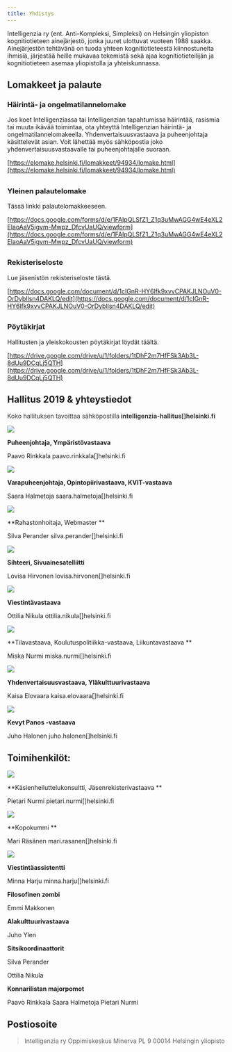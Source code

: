 ```yaml
---
title: Yhdistys
---
```


Intelligenzia ry (ent. Anti-Kompleksi, Simpleksi) on Helsingin yliopiston kognitiotieteen ainejärjestö, jonka juuret ulottuvat vuoteen 1988 saakka. Ainejärjestön tehtävänä on tuoda yhteen kognitiotieteestä kiinnostuneita ihmisiä, järjestää heille mukavaa tekemistä sekä ajaa kognitiotieteilijän ja kognitiotieteen asemaa yliopistolla ja yhteiskunnassa.

## Lomakkeet ja palaute

### Häirintä- ja ongelmatilannelomake

Jos koet Intelligenziassa tai Intelligenzian tapahtumissa häirintää, rasismia tai muuta ikävää toimintaa, ota yhteyttä Intelligenzian häirintä- ja ongelmatilannelomakeella. Yhdenvertaisuusvastaava ja puheenjohtaja käsittelevät asian. Voit lähettää myös sähköpostia joko yhdenvertaisuusvastaavalle tai puheenjohtajalle suoraan.

[https://elomake.helsinki.fi/lomakkeet/94934/lomake.html](https://elomake.helsinki.fi/lomakkeet/94934/lomake.html)

##

### Yleinen palautelomake

Tässä linkki palautelomakkeeseen.

[https://docs.google.com/forms/d/e/1FAIpQLSfZ1_Z1q3uMwAGG4wE4eXL2ElaoAaV5igvm-Mwpz_DfcvUaUQ/viewform](https://docs.google.com/forms/d/e/1FAIpQLSfZ1_Z1q3uMwAGG4wE4eXL2ElaoAaV5igvm-Mwpz_DfcvUaUQ/viewform)

##

### Rekisteriseloste

Lue jäsenistön rekisteriseloste tästä.

[https://docs.google.com/document/d/1cIGnR-HY6lfk9xvvCPAKJLNOuV0-OrDyblIsn4DAKLQ/edit](https://docs.google.com/document/d/1cIGnR-HY6lfk9xvvCPAKJLNOuV0-OrDyblIsn4DAKLQ/edit)

##

### Pöytäkirjat

Hallitusten ja yleiskokousten pöytäkirjat löydät täältä.

[https://drive.google.com/drive/u/1/folders/1tDhF2m7HfFSk3Ab3L-8dUu9DCqLj5QTH](https://drive.google.com/drive/u/1/folders/1tDhF2m7HfFSk3Ab3L-8dUu9DCqLj5QTH)

## Hallitus 2019 & yhteystiedot

<span style="color: #333333;">Koko hallituksen tavoittaa sähköpostilla</span>**<span style="color: #333333;"> intelligenzia-hallitus[]helsinki.fi</span>**

![](http://intelligenzia.fi/wp-content/uploads/2016/10/PJ_dominoi-238x300.jpg)

**Puheenjohtaja, Ympäristövastaava**

Paavo Rinkkala
paavo.rinkkala[]helsinki.fi

![](http://intelligenzia.fi/wp-content/uploads/2018/04/DSC00996-202x300.jpg)

**Varapuheenjohtaja, Opintopiirivastaava, KVIT-vastaava**

Saara Halmetoja
saara.halmetoja[]helsinki.fi

![](http://intelligenzia.fi/wp-content/uploads/2018/04/silva-200x300.jpg)

**Rahastonhoitaja, Webmaster
**

Silva Perander
silva.perander[]helsinki.fi

![](http://intelligenzia.fi/wp-content/uploads/2016/10/047-HYAL-ry-Edustajistovaalit-2018-02Oct18-c-Alejandro-Lorenzo-200x300.jpg)

**Sihteeri, Sivuainesatelliitti**

Lovisa Hirvonen
lovisa.hirvonen[]helsinki.fi

![](http://intelligenzia.fi/wp-content/uploads/2016/10/DSC01101-195x300.jpg)

**Viestintävastaava**

Ottilia Nikula
ottilia.nikula[]helsinki.fi

**![](http://intelligenzia.fi/wp-content/uploads/2018/04/DSC00901-200x300.jpg)**

**Tilavastaava, Koulutuspolitiikka-vastaava, Liikuntavastaava
**

Miska Nurmi
miska.nurmi[]helsinki.fi

![](http://intelligenzia.fi/wp-content/uploads/2016/10/IMG_2005-300x300.jpg)

**Yhdenvertaisuusvastaava, Yläkulttuurivastaava**

Kaisa Elovaara
kaisa.elovaara[]helsinki.fi

![](http://intelligenzia.fi/wp-content/uploads/2016/10/Juho-225x300.jpg)

**Kevyt Panos -vastaava**

Juho Halonen
juho.halonen[]helsinki.fi

## Toimihenkilöt:

![](http://intelligenzia.fi/wp-content/uploads/2018/04/DSC00931-200x300.jpg)

**Käsienheiluttelukonsultti, Jäsenrekisterivastaava
**

Pietari Nurmi
pietari.nurmi[]helsinki.fi

![](http://intelligenzia.fi/wp-content/uploads/2018/04/DSC00979-200x300.jpg)

**Kopokummi
**

Mari Räsänen
mari.rasanen[]helsinki.fi

![](http://intelligenzia.fi/wp-content/uploads/2018/04/minna-200x300.jpg)

**Viestintäassistentti**

Minna Harju
minna.harju[]helsinki.fi

**Filosofinen zombi**

Emmi Makkonen

**Alakulttuurivastaava**

Juho Ylen

**Sitsikoordinaattorit**

Silva Perander

Ottilia Nikula

**Konnarilistan majorpomot**

Paavo Rinkkala
Saara Halmetoja
Pietari Nurmi

## Postiosoite

> Intelligenzia ry
> Oppimiskeskus Minerva PL 9
> 00014 Helsingin yliopisto
